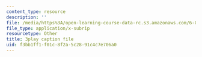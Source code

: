 ```yaml
---
content_type: resource
description: ''
file: /media/https%3A/open-learning-course-data-rc.s3.amazonaws.com/6-042j-mathematics-for-computer-science-spring-2015/f3bb1ff1f01c8f2a5c2891c4c7e706a0_5wCZqdCDafc.srt
file_type: application/x-subrip
resourcetype: Other
title: 3play caption file
uid: f3bb1ff1-f01c-8f2a-5c28-91c4c7e706a0
---
```

